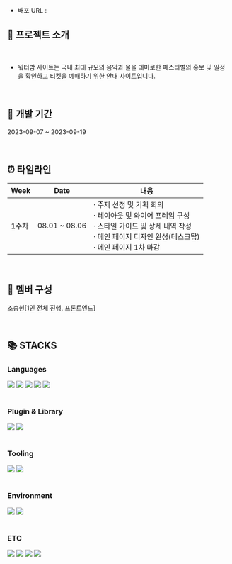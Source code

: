 <a href="https://hits.seeyoufarm.com">
<img src=""/>
</a>

- 배포 URL :  

## 🙋 프로젝트 소개

<br>

- 워터밤 사이트는 국내 최대 규모의 음악과 물을 테마로한 페스티벌의 홍보 및 일정을 확인하고 티켓을 예매하기 위한 안내 사이트입니다.

<br>

## 📆 개발 기간

2023-09-07 ~ 2023-09-19

<br>

## ⏰ 타임라인

| Week |   Date  | 내용 |
| ------ | -- |----------- |
| 1주차 |  08.01 ~ 08.06  |· 주제 선정 및 기획 회의<br>· 레이아웃 및 와이어 프레임 구성<br>· 스타일 가이드 및 상세 내역 작성<br>· 메인 페이지 디자인 완성(데스크탑)<br>· 메인 페이지 1차 마감 |

<br>

## 👬 멤버 구성

조승현[1인 전체 진행, 프론트엔드]

<br>

## 📚 STACKS

<div>
<h3>Languages</h3>
<img src="https://img.shields.io/badge/-HTML5-E34F26?style=flat&logo=HTML5&logoColor=white"/>
<img src="https://img.shields.io/badge/-CSS3-1572B6?style=flat&logo=CSS3&logoColor=white"/>
<img src="https://img.shields.io/badge/-JavaScript-F7DF1E?style=flat&logo=JavaScript&logoColor=white"/>
<img src="https://img.shields.io/badge/-jQuery-0769AD?style=flat&logo=jQuery&logoColor=white"/>
<img src="https://img.shields.io/badge/-React-61DAFB?style=flat&logo=React&logoColor=white"/>
</div>
<br>
<div>
<h3>Plugin & Library</h3>
<img src="https://img.shields.io/badge/-HTML5-E34F26?style=flat&logo=HTML5&logoColor=white"/>
<img src="https://img.shields.io/badge/-styledcomponents-DB7093?style=flat&logo=CSS3&logoColor=white"/>
</div>
<br>
<div>
<h3>Tooling</h3>
<img src="https://img.shields.io/badge/-GitHub-181717?style=flat&logo=GitHub&logoColor=white"/> 
<img src="https://img.shields.io/badge/-Git-F05032?style=flat&logo=Git&logoColor=white"/>
</div>
<br>
<div>
<h3>Environment</h3>
<img src="https://img.shields.io/badge/-Windows10-0078D6?style=flat&logo=Windows&logoColor=white"/>
<img src="https://img.shields.io/badge/-macOS-000000?style=flat&logo=macOS&logoColor=white"/>
</div>
<br>
<div>
<h3>ETC</h3>
<img src="https://img.shields.io/badge/-Slack-4A154B?style=flat&logo=Slack&logoColor=white"/>
<img src="https://img.shields.io/badge/-Figma-F24E1E?style=flat&logo=Figma&logoColor=white"/>
<img src="https://img.shields.io/badge/-Adobe Photoshop-31A8FF?style=flat&logo=Adobe Photoshop&logoColor=white"/>
<img src="https://img.shields.io/badge/-Adobe Illustrator-FF9A00?style=flat&logo=Adobe Illustrator&logoColor=white"/>
</div>
